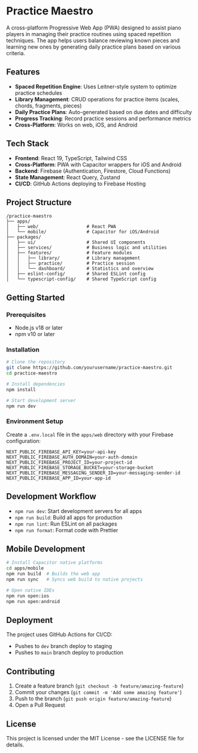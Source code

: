 # Practice Maestro

A cross-platform Progressive Web App (PWA) designed to assist piano players in managing their practice routines using spaced repetition techniques. The app helps users balance reviewing known pieces and learning new ones by generating daily practice plans based on various criteria.

## Features

- **Spaced Repetition Engine**: Uses Leitner-style system to optimize practice schedules
- **Library Management**: CRUD operations for practice items (scales, chords, fragments, pieces)
- **Daily Practice Plans**: Auto-generated based on due dates and difficulty
- **Progress Tracking**: Record practice sessions and performance metrics
- **Cross-Platform**: Works on web, iOS, and Android

## Tech Stack

- **Frontend**: React 19, TypeScript, Tailwind CSS
- **Cross-Platform**: PWA with Capacitor wrappers for iOS and Android
- **Backend**: Firebase (Authentication, Firestore, Cloud Functions)
- **State Management**: React Query, Zustand
- **CI/CD**: GitHub Actions deploying to Firebase Hosting

## Project Structure

```
/practice-maestro
├── apps/
│   ├── web/                  # React PWA
│   └── mobile/               # Capacitor for iOS/Android
├── packages/
│   ├── ui/                   # Shared UI components
│   ├── services/             # Business logic and utilities
│   ├── features/             # Feature modules
│   │   ├── library/          # Library management
│   │   ├── practice/         # Practice session
│   │   └── dashboard/        # Statistics and overview
│   ├── eslint-config/        # Shared ESLint config
│   └── typescript-config/    # Shared TypeScript config
```

## Getting Started

### Prerequisites

- Node.js v18 or later
- npm v10 or later

### Installation

```bash
# Clone the repository
git clone https://github.com/yourusername/practice-maestro.git
cd practice-maestro

# Install dependencies
npm install

# Start development server
npm run dev
```

### Environment Setup

Create a `.env.local` file in the `apps/web` directory with your Firebase configuration:

```
NEXT_PUBLIC_FIREBASE_API_KEY=your-api-key
NEXT_PUBLIC_FIREBASE_AUTH_DOMAIN=your-auth-domain
NEXT_PUBLIC_FIREBASE_PROJECT_ID=your-project-id
NEXT_PUBLIC_FIREBASE_STORAGE_BUCKET=your-storage-bucket
NEXT_PUBLIC_FIREBASE_MESSAGING_SENDER_ID=your-messaging-sender-id
NEXT_PUBLIC_FIREBASE_APP_ID=your-app-id
```

## Development Workflow

- `npm run dev`: Start development servers for all apps
- `npm run build`: Build all apps for production
- `npm run lint`: Run ESLint on all packages
- `npm run format`: Format code with Prettier

## Mobile Development

```bash
# Install Capacitor native platforms
cd apps/mobile
npm run build  # Builds the web app
npm run sync   # Syncs web build to native projects

# Open native IDEs
npm run open:ios
npm run open:android
```

## Deployment

The project uses GitHub Actions for CI/CD:
- Pushes to `dev` branch deploy to staging
- Pushes to `main` branch deploy to production

## Contributing

1. Create a feature branch (`git checkout -b feature/amazing-feature`)
2. Commit your changes (`git commit -m 'Add some amazing feature'`)
3. Push to the branch (`git push origin feature/amazing-feature`)
4. Open a Pull Request

## License

This project is licensed under the MIT License - see the LICENSE file for details.
